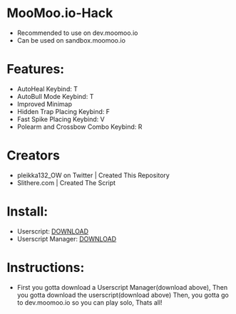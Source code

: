 # MooMoo.io-Hack
- Recommended to use on dev.moomoo.io
- Can be used on sandbox.moomoo.io
# Features:
- AutoHeal Keybind: T
- AutoBull Mode Keybind: T
- Improved Minimap
- Hidden Trap Placing Keybind: F
- Fast Spike Placing Keybind: V
- Polearm and Crossbow Combo Keybind: R
# Creators
- pleikka132_OW on Twitter | Created This Repository
- Slithere.com | Created The Script
# Install:

- Userscript: [DOWNLOAD](https://github.com/oofdaooffin/MooMoo.io-Hack/raw/master/mod.user.js)
- Userscript Manager: [DOWNLOAD](https://tampermonkey.net)
# Instructions:
- First you gotta download a Userscript Manager(download above), Then you gotta download the userscript(download above) Then, you gotta go to dev.moomoo.io so you can play solo, Thats all!
